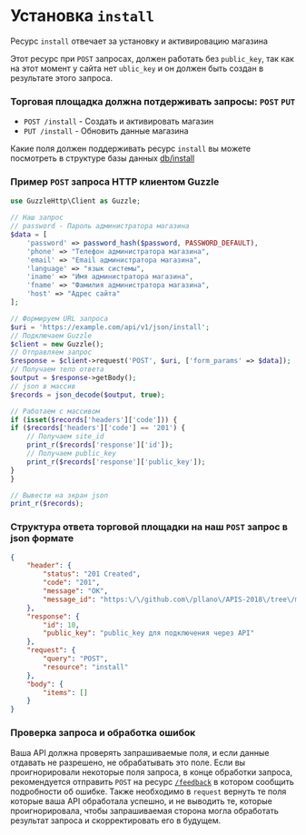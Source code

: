 # Установка `install`
Ресурс `install` отвечает за установку и активировацию магазина

Этот ресурс при `POST` запросах, должен работать без `public_key`, так как на этот момент у сайта нет `ublic_key` и он должен быть создан в результате этого запроса.
 
### Торговая площадка должна потдерживать запросы: `POST` `PUT`
- `POST /install` - Создать и активировать магазин
- `PUT /install` - Обновить данные магазина
 
Какие поля должен поддерживать ресурс `install` вы можете посмотреть в структуре базы данных [db/install](https://github.com/pllano/db.json/blob/master/db/install.md)
 
### Пример `POST` запроса HTTP клиентом Guzzle
``` php
use GuzzleHttp\Client as Guzzle;
 
// Наш запрос
// password - Пароль администратора магазина
$data = [
    'password' => password_hash($password, PASSWORD_DEFAULT),
    'phone' => "Телефон администратора магазина",
    'email' => "Email администратора магазина",
    'language' => "язык системы",
    'iname' => "Имя администратора магазина",
    'fname' => "Фамилия администратора магазина",
    'host' => "Адрес сайта"
];

// Формируем URL запроса
$uri = 'https://example.com/api/v1/json/install';
// Подключаем Guzzle
$client = new Guzzle();
// Отправляем запрос
$response = $client->request('POST', $uri, ['form_params' => $data]);
// Получаем тело ответа
$output = $response->getBody();
// json в массив
$records = json_decode($output, true);

// Работаем с массивом
if (isset($records['headers']['code'])) {
if ($records['headers']['code'] == '201') {
    // Получаем site_id
    print_r($records['response']['id']);
    // Получаем public_key
    print_r($records['response']['public_key']);
}
}
```
``` php
// Вывести на экран json
print_r($records);
```
### Структура ответа торговой площадки на наш `POST` запрос в json формате
```json
{
    "header": {
        "status": "201 Created",
        "code": "201",
        "message": "OK",
        "message_id": "https:\/\/github.com\/pllano\/APIS-2018\/tree\/master\/http-codes\/201.md"
    },
    "response": {
        "id": 10,
        "public_key": "public_key для подключения через API"
    },
    "request": {
        "query": "POST",
        "resource": "install"
    },
    "body": {
        "items": []
    }
}
```
### Проверка запроса и обработка ошибок
Ваша API должна проверять запрашиваемые поля, и если данные отдавать не разрешено, не обрабатывать это поле. Если вы проигнорировали некоторые поля запроса, в конце обработки запроса, рекомендуется отправить `POST` на ресурс [`/feedback`](https://github.com/pllano/APIS-2018/blob/master/resource/feedback.md) в котором сообщить подробности об ошибке. Также необходимо в `request` вернуть те поля которые ваша API обработала успешно, и не выводить те, которые проигнорировала, чтобы запрашиваемая сторона могла обработать результат запроса и скорректировать его в будущем.

